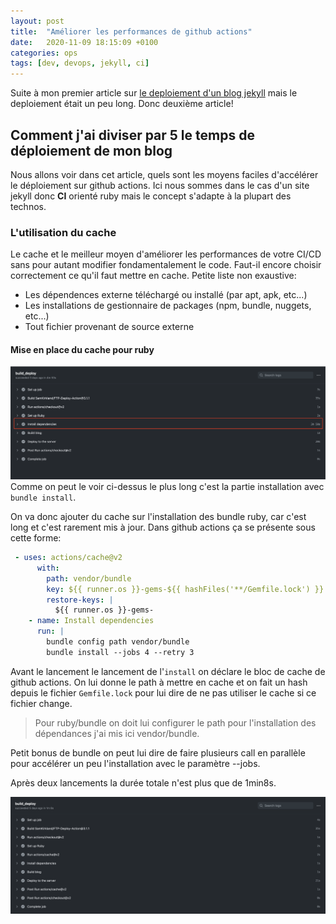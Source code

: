 ```yaml
---
layout: post
title:  "Améliorer les performances de github actions"
date:   2020-11-09 18:15:09 +0100
categories: ops
tags: [dev, devops, jekyll, ci]
---
```


Suite à mon premier article sur [le deploiement d'un blog jekyll](https://lzientek.fr/dev/ops/2020/11/06/creation-blog.html) mais le deploiement était un peu long. Donc deuxième article!

## Comment j'ai diviser par 5 le temps de déploiement de mon blog

Nous allons voir dans cet article, quels sont les moyens faciles d'accélérer le déploiement sur github actions. Ici nous sommes dans le cas d'un site jekyll donc __CI__ orienté ruby mais le concept s'adapte à la plupart des technos. 

### L'utilisation du cache

Le cache et le meilleur moyen d'améliorer les performances de votre CI/CD sans pour autant modifier fondamentalement le code. Faut-il encore choisir correctement ce qu'il faut mettre en cache. Petite liste non exaustive:

* Les dépendences externe téléchargé ou installé (par apt, apk, etc...)
* Les installations de gestionnaire de packages (npm, bundle, nuggets, etc...)
* Tout fichier provenant de source externe

#### Mise en place du cache pour ruby

![Screenshot github actions](/assets/img/dependencies_slow.png)  
Comme on peut le voir ci-dessus le plus long c'est la partie installation avec `bundle install`.

On va donc ajouter du cache sur l'installation des bundle ruby, car c'est long et c'est rarement mis à jour. Dans github actions ça se présente sous cette forme:


```yaml
 - uses: actions/cache@v2
      with:
        path: vendor/bundle
        key: ${{ runner.os }}-gems-${{ hashFiles('**/Gemfile.lock') }}
        restore-keys: |
          ${{ runner.os }}-gems-
    - name: Install dependencies
      run: |
        bundle config path vendor/bundle
        bundle install --jobs 4 --retry 3
```
Avant le lancement le lancement de l'`install` on déclare le bloc de cache de github actions. On lui donne le path à mettre en cache et on fait un hash depuis le fichier `Gemfile.lock` pour lui dire de ne pas utiliser le cache si ce fichier change.

> Pour ruby/bundle on doit lui configurer le path pour l'installation des dépendances j'ai mis ici vendor/bundle.

Petit bonus de bundle on peut lui dire de faire plusieurs call en parallèle pour accélérer un peu l'installation avec le paramètre --jobs.

Après deux lancements la durée totale n'est plus que de 1min8s.

![Screenshot github actions](/assets/img/dependencies_fast.png)  

